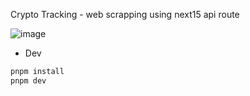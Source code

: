 Crypto Tracking - web scrapping using next15 api route


![image](https://github.com/user-attachments/assets/b508cbe0-3be1-444f-9ce1-14120faf15d9)

* Dev

```bash
pnpm install
pnpm dev
```
